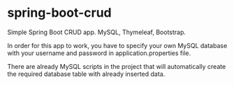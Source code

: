 # spring-boot-crud
Simple Spring Boot CRUD app. MySQL, Thymeleaf, Bootstrap.

In order for this app to work, you have to specify your own MySQL database with your username and password in application.properties file. 

There are already MySQL scripts in the project that will automatically create the required database table with already inserted data.
